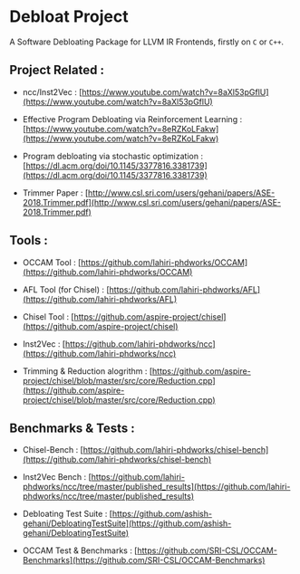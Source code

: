 # Debloat Project

A Software Debloating Package for LLVM IR Frontends, firstly on ```C``` or ```C++```.


## Project Related : 

- ncc/Inst2Vec : [https://www.youtube.com/watch?v=8aXl53pGflU](https://www.youtube.com/watch?v=8aXl53pGflU)

- Effective Program Debloating via Reinforcement Learning : [https://www.youtube.com/watch?v=8eRZKoLFakw](https://www.youtube.com/watch?v=8eRZKoLFakw)

- Program debloating via stochastic optimization :[https://dl.acm.org/doi/10.1145/3377816.3381739](https://dl.acm.org/doi/10.1145/3377816.3381739)

- Trimmer Paper : [http://www.csl.sri.com/users/gehani/papers/ASE-2018.Trimmer.pdf](http://www.csl.sri.com/users/gehani/papers/ASE-2018.Trimmer.pdf)

## Tools : 

- OCCAM Tool : [https://github.com/lahiri-phdworks/OCCAM](https://github.com/lahiri-phdworks/OCCAM)

- AFL Tool (for Chisel) : [https://github.com/lahiri-phdworks/AFL](https://github.com/lahiri-phdworks/AFL)

- Chisel Tool : [https://github.com/aspire-project/chisel](https://github.com/aspire-project/chisel)

- Inst2Vec : [https://github.com/lahiri-phdworks/ncc](https://github.com/lahiri-phdworks/ncc)

- Trimming & Reduction alogrithm : [https://github.com/aspire-project/chisel/blob/master/src/core/Reduction.cpp](https://github.com/aspire-project/chisel/blob/master/src/core/Reduction.cpp)


## Benchmarks & Tests : 

- Chisel-Bench : [https://github.com/lahiri-phdworks/chisel-bench](https://github.com/lahiri-phdworks/chisel-bench)

- Inst2Vec Bench : [https://github.com/lahiri-phdworks/ncc/tree/master/published_results](https://github.com/lahiri-phdworks/ncc/tree/master/published_results)

- Debloating Test Suite : [https://github.com/ashish-gehani/DebloatingTestSuite](https://github.com/ashish-gehani/DebloatingTestSuite)

- OCCAM Test & Benchmarks : [https://github.com/SRI-CSL/OCCAM-Benchmarks](https://github.com/SRI-CSL/OCCAM-Benchmarks)

